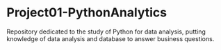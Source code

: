 # Project01-PythonAnalytics
 Repository dedicated to the study of Python for data analysis, putting knowledge of data analysis and database to answer business questions.
